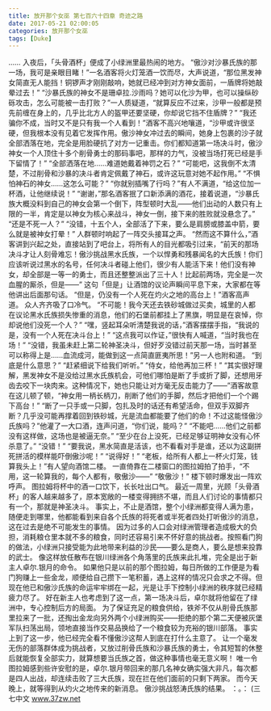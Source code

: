```yaml
---
title: 放开那个女巫 第七百六十四章 奇迹之路
date: 2017-05-21 02:00:05
categories: 放开那个女巫
tags: [Duke]
---
```


……
入夜后，「头骨酒杯」便成了小绿洲里最热闹的地方。
“傲沙对沙暴氏族的那一场，我可是亲眼目睹！”一名酒客将火灯笼酒一饮而尽，大声说道，“那位黑发神女简直无人能挡！铜锣声才刚刚敲响，她就已经冲到对方神女面前，一盾牌将她敲晕过去！”
“沙暴氏族的神女不是珊卓拉.沙雨吗？她可以化沙为甲，也可以操纵砂砾攻击，怎么可能被一击打败？”一人质疑道，“就算反应不过来，沙甲一般都是预先前缠在身上的，几乎比北方人的盔甲还要坚硬，你却说它挡不住盾牌？”
“我还骗你不成，当时又不是只有我一个人看到！”酒客不高兴地嚷道，“沙甲或许很坚硬，但我根本没有见着它发挥作用。傲沙神女冲过去的瞬间，她身上包裹的沙子就全部洒落在地，完全是用脸硬抗了对方一记重击。你们都知道第一场决斗时，傲沙神女一个人顶住十多个削骨勇士的那码事吧，那样的力气，没被当场打死已经是手下留情了！”
“全部洒落在地……难道她戴着神罚之石？”
“可能吧，这我倒不太清楚，不过削骨和沙暴的决斗者肯定佩戴了神石，或许这玩意对她不起作用。”
“不惧怕神石的神女……这怎么可能？”
“你就别插嘴了行吗？”有人不满道，“给这位加一杯酒，让他继续说！”
“谢谢，”那名酒客抿了口新添满的酒花，接着说道，“沙暴氏族大概没料到自己的神女会第一个倒下，阵型顿时大乱——他们出动的人数只有上限的一半，肯定是以神女为核心来战斗，神女一倒，接下来的胜败就没悬念了。”
“还是不死一人？”
“没错，十五个人，全部活了下来，要么是肩膀或膝盖中箭，要么就是被神女打晕！”
人群顿时响起了一阵交头接耳之声。
“然而这不算什么，”酒客讲到兴起之处，直接站到了吧台上，将所有人的目光都吸引过来，“前天的那场决斗才让人刻骨难忘！傲沙挑战黑水氏族，一个以悍勇和残暴闻名的大氏族！你们应该听说过黑水的名号，任何决斗者碰上他们，很少有人能活下来！他们没有神女，却全部是一等一的勇士，而且还整整派出了三十人！比起前两场，完全是一次血腥的厮杀，但是——”
这句「但是」让酒馆的议论声瞬间平息下来，大家都在等他讲出后面那句话。
“但是，仍没有一个人死在灼火之地的高台上！”酒客高声道。
众人齐齐吸了口冷气。
“不可能！我今天还去铁砂城做过买卖，城里的人都在议论黑水氏族损失惨重的消息，他们的石堡前都挂上了黑旗，明显是在哀悼，你却说他们没死一个人？”
“嘿，竖起耳朵听清楚我说的话，”酒客摆摆手指，“我说的是，没有一个人死在决斗台上！”
“这点我可以作证，”很快有人喊道，“当时我也在场！”
“没错，我虽未赶上第二轮神圣决斗，但好歹没错过前天那一场，当时甚至可以称得上是……血流成河，能做到这一点简直匪夷所思！”另一人也附和道。
“到底是什么意思？”
“赶紧细说下给我们听听。”
“侍女，给他再加三杯！”
“其实很好理解，黑发神女不是没给过黑水氏族机会，可他们哪怕是断了手或折了脚，还想用牙齿去咬下一块肉来。这种情况下，她也只能让对方毫无反击能力了——”酒客故意在这儿顿了顿，“神女用一柄长柄刀，削断了他们的手脚，然后才把他们一个个踢下高台！”
“断了一只手或一只脚，包扎及时的话还有希望活命，但双手双脚齐断？几乎没可能再撑着回到铁砂城，光是流血都能要了他们的命！不过这能怪傲沙氏族吗？”他灌了一大口酒，连声问道，“你们说，能吗？”
“不能吧……他们之前都没有这样做，这场也是被逼无奈。”
“至少在台上没死，已经足够证明神女没有心怀杀意了。”
“没错！”
“要我说，黑水简直是活该，也不看看对手是谁，还以为这副拼死拼活的模样能吓倒傲沙呢！”
“说得好！”
“老板，给所有人都上一杯火灯笼，钱算我头上！”有人望向酒馆二楼。
一直倚靠在二楼窗口的图拉姆拍了拍手，“不用，这一轮算我的，每个人都有，敬傲沙——”
“敬傲沙！”
楼下顿时爆发出一阵欢呼声。
图拉姆将杯中的酒一口饮下，长长吐出口气。
最近一周里，光顾「头骨酒杯」的客人越来越多了，原本宽敞的一楼变得拥挤不堪，而且人们讨论的事情都只有一个，那就是神圣决斗。
事实上，不止是酒馆，整个小绿洲都变得人满为患，随便走到哪里，他都能看到来自各个氏族的将死者或半死者四处打听傲沙的消息，这在过去是绝不可能发生的事情。
因为过多的人口会对绿洲管理者造成极大的负担，消耗粮仓里本就不多的粮食，同时还容易引来不怀好意的挑战者。按照看门狗的做法，小绿洲只接受能为此地带来利益的沙民——要么是商人，要么是想来投靠的武士。
像这样放任散布在银川绿洲各个角落里的氏族来此扎堆，完全是出于新主人卓尔.银月的命令。
如果他只是以前的那个图拉姆，每日所做的工作便是为看门狗赚上一些金龙，顺便给自己攒下一笔积蓄，遇上这样的情况只会求之不得。但现在他已和傲沙氏族的命运牢牢绑在一起，光是让手下控制小绿洲的秩序就已经精疲力尽了。
好在新主人也考虑到了这一点，第一场决斗后，卓尔就将他留在了绿洲中，专心控制后方的局面。
为了保证充足的粮食供给，铁斧不仅从削骨氏族那里拉来了一批，还掏出金龙向另外两个小绿洲购买——拒绝的那个第二天便被灰堡军队扫荡出局，领地直接当作交易品换给了一个粮食较为充裕的银川部落。
事实上到了这一步，他已经完全看不懂傲沙这帮人到底在打什么主意了。
让一个毫发无伤的部落群体成为挑战者，又放过削骨氏族和沙暴氏族的勇士，令其短暂的休整后就能恢复全部实力，就算想要当氏族之首，做这种事情也毫无意义啊！
唯一令图拉姆感到些许安慰的是，卓尔.银月带回来的那几名神女确实强大非凡，每次都是四人出战，却连续击败了三大氏族，现在拦在他们面前的只剩下两家。
而今天晚上，就等得到从灼火之地传来的新消息。
傲沙挑战怒涛氏族的结果。
：。：
(三七中文 www.37zw.net